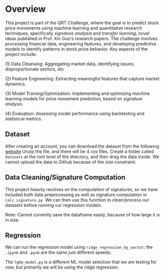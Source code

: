 # Overview

This project is part of the QRT Challenge, where the goal is to predict stock price movements using machine learning and quantitative research techniques, specifically *signature analysis* and *transfer learning*; novel ideas published in Prof. Xin Guo's research papers.
The challenge involves processing financial data, engineering features, and developing predictive models to identify patterns in stock price behavior.
Key aspects of the project include:

(1) Data Cleansing: Aggregating market data, identifying issues, disproportionate sectors, etc

(2) Feature Engineering: Extracting meaningful features that capture market dynamics.

(3) Model Training/Optimization: Implementing and optimizing machine learning models for price movement prediction, based on *signature analysis*.

(4) Evaluation: Assessing model performance using backtesting and statistical metrics.

## Dataset

After creating an account, you can download the dataset from the following [website](https://challengedata.ens.fr/challenges/143)
Unzip the file, and there will be 4 csv files.
Create a folder called `datasets` at the root level of the directory, and then drag the data inside. We cannot upload the data to Github because of the size constraint.

## Data Cleaning/Signature Computation

This project heavily revolves on the computation of signatures, so we have included both data preprocessing as well as signature computation in `calc_signature.py`. We can then use this function to clean/process our datasets before running our regression models.

Note: Cannot currently save the dataframe easily, because of how large it is in size.

## Regression

We can run the regression model using `ridge_regression_by_sector`; the `.ipynb` and `.pynb` are the same just different speeds.

The `lgbm_model.py` is a different ML model selection that we are testing for now, but primarily we will be using the ridge regression.